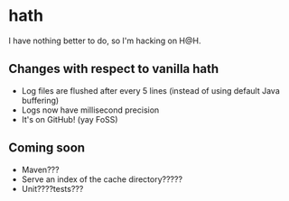 # hath

I have nothing better to do, so I'm hacking on H@H.

## Changes with respect to vanilla hath

 - Log files are flushed after every 5 lines (instead of using default Java buffering)
 - Logs now have millisecond precision
 - It's on GitHub! (yay FoSS)

## Coming soon

 - Maven???
 - Serve an index of the cache directory?????
 - Unit????tests???
